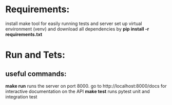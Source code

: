 # Requirements:
install make tool for easily running tests and server
set up virtual environment (venv) and download all dependencies by
**pip install -r requirements.txt**

# Run and Tets:

## useful commands:
**make run**
runs the server on port 8000. go to http://localhost:8000/docs for interactive documentation on the API
**make test**
runs pytest unit and integration test



